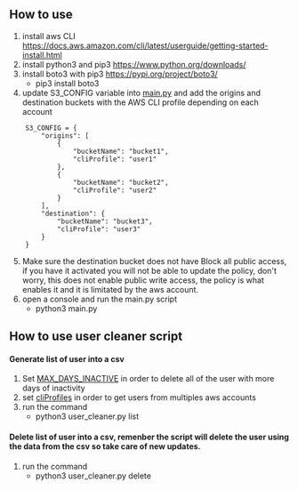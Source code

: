 ## How to use
1. install aws CLI https://docs.aws.amazon.com/cli/latest/userguide/getting-started-install.html
2. install python3 and pip3 https://www.python.org/downloads/
3. install boto3 with pip3 https://pypi.org/project/boto3/
    * pip3 install boto3
4. update S3_CONFIG variable into [main.py](https://github.com/efrain17/S3-Buckets-Account-Migration/blob/master/main.py#L6) and add the origins and destination buckets with the AWS CLI profile depending on each account
```
    S3_CONFIG = {
        "origins": [
            {
                "bucketName": "bucket1",
                "cliProfile": "user1"
            },
            {
                "bucketName": "bucket2",
                "cliProfile": "user2"
            }
        ],
        "destination": {
            "bucketName": "bucket3",
            "cliProfile": "user3"
        }
    }
```
5. Make sure the destination bucket does not have Block all public access, if you have it activated you will not be able to update the policy, don't worry, this does not enable public write access, the policy is what enables it and it is limitated by the aws account.
5. open a console and run the main.py script 
    * python3 main.py


##  How to use user cleaner script

#### Generate list of user into a csv
1) Set [MAX_DAYS_INACTIVE](https://github.com/efrain17/S3-Buckets-Account-Migration/blob/master/user_cleaner.py#L9) in order to delete all of the user with more days of inactivity
2) set [cliProfiles](https://github.com/efrain17/S3-Buckets-Account-Migration/blob/master/user_cleaner.py#L11-L13) in order to get users from multiples aws accounts
3) run the command 
    * python3 user_cleaner.py list


#### Delete list of user into a csv, remenber the script will delete the user using the data from the csv so take care of new updates.
1) run the command 
    * python3 user_cleaner.py delete
